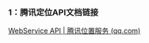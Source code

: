 ### 1：腾讯定位API文档链接

[WebService API | 腾讯位置服务 (qq.com)](https://lbs.qq.com/service/webService/webServiceGuide/webServiceIp)
